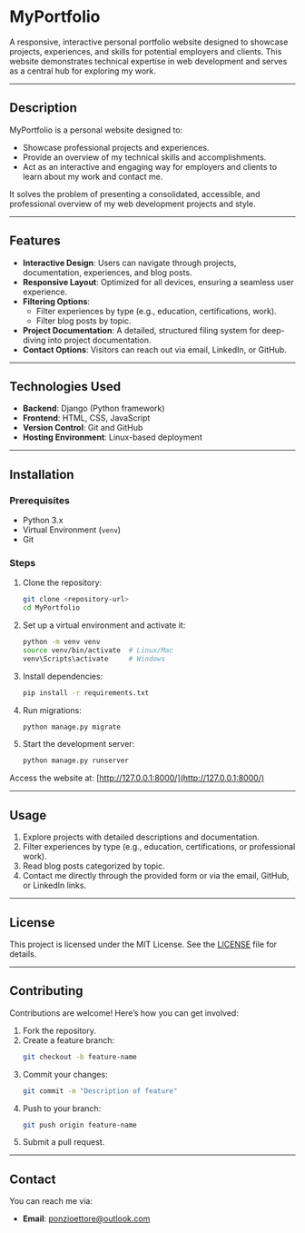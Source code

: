 # **MyPortfolio**

A responsive, interactive personal portfolio website designed to showcase projects, experiences, and skills for potential employers and clients. This website demonstrates technical expertise in web development and serves as a central hub for exploring my work.

---

## **Description**

MyPortfolio is a personal website designed to:
- Showcase professional projects and experiences.
- Provide an overview of my technical skills and accomplishments.
- Act as an interactive and engaging way for employers and clients to learn about my work and contact me.

It solves the problem of presenting a consolidated, accessible, and professional overview of my web development projects and style.

---

## **Features**

- **Interactive Design**: Users can navigate through projects, documentation, experiences, and blog posts.
- **Responsive Layout**: Optimized for all devices, ensuring a seamless user experience.
- **Filtering Options**:
  - Filter experiences by type (e.g., education, certifications, work).
  - Filter blog posts by topic.
- **Project Documentation**: A detailed, structured filing system for deep-diving into project documentation.
- **Contact Options**: Visitors can reach out via email, LinkedIn, or GitHub.

---

## **Technologies Used**

- **Backend**: Django (Python framework)  
- **Frontend**: HTML, CSS, JavaScript  
- **Version Control**: Git and GitHub  
- **Hosting Environment**: Linux-based deployment  

---

## **Installation**

### **Prerequisites**
- Python 3.x
- Virtual Environment (`venv`)
- Git

### **Steps**

1. Clone the repository:
   ```bash
   git clone <repository-url>
   cd MyPortfolio
   ```
2. Set up a virtual environment and activate it:
   ```bash
   python -m venv venv
   source venv/bin/activate  # Linux/Mac
   venv\Scripts\activate     # Windows
   ```
3. Install dependencies:
   ```bash
   pip install -r requirements.txt
   ```
4. Run migrations:
   ```bash
   python manage.py migrate
   ```
5. Start the development server:
   ```bash
   python manage.py runserver
   ```

Access the website at: [http://127.0.0.1:8000/](http://127.0.0.1:8000/)

---

## **Usage**

1. Explore projects with detailed descriptions and documentation.
2. Filter experiences by type (e.g., education, certifications, or professional work).
3. Read blog posts categorized by topic.
4. Contact me directly through the provided form or via the email, GitHub, or LinkedIn links.

---

## **License**

This project is licensed under the MIT License. See the [LICENSE](LICENSE) file for details.

---

## **Contributing**

Contributions are welcome! Here’s how you can get involved:

1. Fork the repository.
2. Create a feature branch:
   ```bash
   git checkout -b feature-name
   ```
3. Commit your changes:
   ```bash
   git commit -m "Description of feature"
   ```
4. Push to your branch:
   ```bash
   git push origin feature-name
   ```
5. Submit a pull request.

---

## **Contact**

You can reach me via:
- **Email**: ponzioettore@outlook.com  
  
